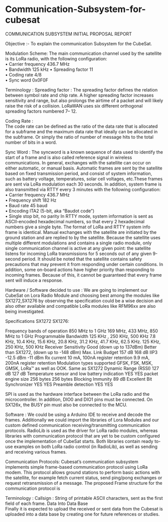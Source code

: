 # Communication-Subsystem-for-cubesat

COMMUNICATION SUBSYSTEM INITIAL PROPOSAL REPORT  
 
 
 
Objective :- To explain the communication Subsystem for the CubeSat. 
 
Modulation Scheme: 
The main communication channel used by the satellite is its LoRa radio, with the following configuration:  
•	Carrier frequency 436.7 MHz  
•	Bandwidth 125 kHz 
•	Spreading factor 11  
•	Coding rate 4/8  
•	Sync word 0x0F0F 
 
 
Terminology : 
Spreading factor : 
 The spreading factor defines the relation between symbol rate and chip rate. A higher spreading factor increases sensitivity and range, but also prolongs the airtime of a packet and will likely raise the risk of a collision. LoRaWAN uses six different orthogonal spreading factors numbered 7– 12. 
 
 
Coding Rate :  
The code rate can be defined as the ratio of the data rate that is allocated for a subframe and the maximum data rate that ideally can be allocated in the subframe. 
Or simply the ratio of number of message hits to the total number of bits in a word. 
 
Sync Word : 
The syncword is a known sequence of data used to identify the start of a frame and is also called reference signal in wireless communications. 
In general, exchanges with the satellite can occur on either automatic, or manual basis. Automatic frames are sent by the satellite based on fixed transmission period, and consist of system information, such as battery voltage, temperatures, solar cell voltages, etc.These frames are sent via LoRa modulation each 30 seconds. In addition, system frame is also transmitted via RTTY every 3 minutes with the following configuration:  
•	Carrier frequency 436.7 MHz  
•	Frequency shift 182 Hz  
•	Baud rate 45 baud  
•	Encoding ITA2 (5-bit, aka “Baudot code”)  
•	Single stop bit, no parity 
In RTTY mode, system information is sent as ASCII-encoded hexadecimal numbers, so that every 2 hexadecimal numbers give a single byte. The format of LoRa and RTTY system info frame is identical. Manual exchanges with the satellite are initiated by the ground station and are replied to by the satellite. Because the satellite uses multiple different modulations and contains a single radio module, only single communication channel is active at any given point: the satellite listens for incoming LoRa transmissions for 5 seconds out of any given 9-second period. It should be noted that the satellite contains safety precautions that may prevent it from responding under certain conditions. In addition, some on-board actions have higher priority than responding to incoming frames. Because of this, it cannot be guaranteed that every frame sent will induce a response. 
 
 
Hardware / Software decided to use : 
We are going to implement our CubeSat on Lora Radio Module and choosing best among the modules like SX1272,SX1276 by observing the specification could be a wise decision and also other available and compatible LoRa modules like RFM96xx are also being investigated. 
 
Specifications 	SX1272 	SX1276:
		
Frequency bands of operation 	850 MHz to 1 GHz 	169 MHz, 433 MHz, 
850 MHz to 1 GHz 
Programmable Bandwidth 	125 KHz , 250 
KHz, 500 KHz 	7.8 KHz, 10.4 KHz, 
15.6 KHz, 20.8 KHz, 
31.2 KHz, 41.7 KHz, 
62.5 KHz. 125 KHz, 
250 KHz, 500 KHz 
Receiver Sensitivity 	Good (down up to 137dBm) 	Better than SX1272, 
(down up to -148 dBm) 
Max. Link Budget 	157 dB 	168 dB 
IIP3 	-12.5 dBm 	-11 dBm 
Rx current 	10 mA, 100nA 
register retention 	9.9 mA, 200nA register retention 
Modulation types supported 	GFSK, FSK, MSK, 
GMSK, LoRa™ as well as OOK. 	Same as SX1272 
Dynamic Range (RSSI) 	127 dB 	127 dB 
Temperature sensor and low battery indication 	YES 	YES 
packet engine size 	256 bytes 	256 bytes 
Blocking Immunity 	89 dB 	Excellent 
Bit Synchronizer 	YES 	YES 
Preamble detection 	YES 	YES 
 
SPI is used as the hardware interface between the LoRa radio and the microcontroller. In addition, DIO0 and DIO1 pins must be connected. On SX126x, the BUSY pin must also be connected to the MCU. 
 
 
Software : We could be using a Arduino IDE to receive and decode the frames. Additionally we could import the libraries of Lora Modules and our custom defined communication receiving/transmitting communication protocols. 
RadioLib is used as the driver for LoRa radio modules, whereas libraries with communication protocol that are yet to be custom configured once the implementation of CubeSat starts. Both libraries contain ready to-use examples on both LoRa radio control (in RadioLib), as well as sending and receiving various frames. 
 
Communication Protocols:
Cubesat’s communication subsystem implements simple frame-based communication protocol using LoRa modem. This protocol allows ground stations to perform basic actions with the satellite, for example fetch current status, send ping/pong exchanges or request retransmission of a message. 
The proposed Frame structure for the communication protocol is  
 
  
Terminology : 
Callsign : String of printable ASCII characters, sent as the first field of each frame.  Data Into Data Base  
Finally it is expected to upload the received or sent data  from the Cubesat is uploaded into a data base by creating one for future references or studies. 
 
